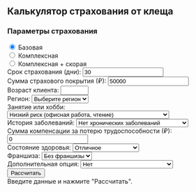 <div class="container" id="home">
  <h2>Калькулятор страхования от клеща</h2>
  <div class="calculator-inputs">
    <h3>Параметры страхования</h3>
    <div>
      <input type="radio" id="basic" name="program" value="basic" checked>
      <label for="basic">Базовая</label>
    </div>
    <div>
      <input type="radio" id="complex" name="program" value="complex">
      <label for="complex">Комплексная</label>
    </div>
    <div>
      <input type="radio" id="complex_ambulance" name="program" value="complex_ambulance">
      <label for="complex_ambulance">Комплексная + скорая</label>
    </div>
    <div>
      <label for="insuranceDays">Срок страхования (дни):</label>
      <input type="number" id="insuranceDays" value="30" min="1">
    </div>
    <div>
      <label for="coverageAmount">Сумма страхового покрытия (₽):</label>
      <input type="number" id="coverageAmount" value="50000" min="1">
    </div>
    <div>
      <label for="clientAge">Возраст клиента:</label>
      <input type="number" id="clientAge" min="0" max="999">
    </div>
    <div>
      <label for="region">Регион:</label>
      <select id="region">
        <option value="">Выберите регион</option>
      </select>
    </div>
    <div>
      <label for="hobby">Занятие или хобби:</label>
      <select id="hobby">
        <option value="low">Низкий риск (офисная работа, чтение)</option>
        <option value="medium">Средний риск (туризм, велоспорт)</option>
        <option value="high">Высокий риск (альпинизм, экстремальные виды спорта)</option>
      </select>
    </div>
    <div>
      <label for="diseaseHistory">История заболеваний:</label>
      <select id="diseaseHistory">
        <option value="none">Нет хронических заболеваний</option>
        <option value="minor">Незначительные заболевания</option>
        <option value="serious">Серьезные хронические заболевания</option>
      </select>
    </div>
    <div>
      <label for="disabilityCompensation">Сумма компенсации за потерю трудоспособности (₽):</label>
      <input type="number" id="disabilityCompensation" value="0" min="0">
    </div>
    <div>
      <label for="healthStatus">Состояние здоровья:</label>
      <select id="healthStatus">
        <option value="excellent">Отличное</option>
        <option value="good">Хорошее</option>
        <option value="fair">Удовлетворительное</option>
        <option value="poor">Плохое</option>
      </select>
    </div>
    <div>
      <label for="franchise">Франшиза:</label>
      <select id="franchise">
        <option value="0">Без франшизы</option>
        <option value="5000">5000 ₽</option>
        <option value="10000">10000 ₽</option>
        <option value="20000">20000 ₽</option>
      </select>
    </div>
    <div>
      <label for="additionalOption">Дополнительная опция:</label>
      <select id="additionalOption">
        <option value="none">Нет</option>
        <option value="homeCare">Медицинская помощь на дому</option>
        <option value="rehabilitation">Реабилитация после укуса</option>
      </select>
    </div>
    <button onclick="calculatePremium()">Рассчитать</button>
    <div id="premiumResult">Введите данные и нажмите "Рассчитать".</div>
  </div>
</div>
